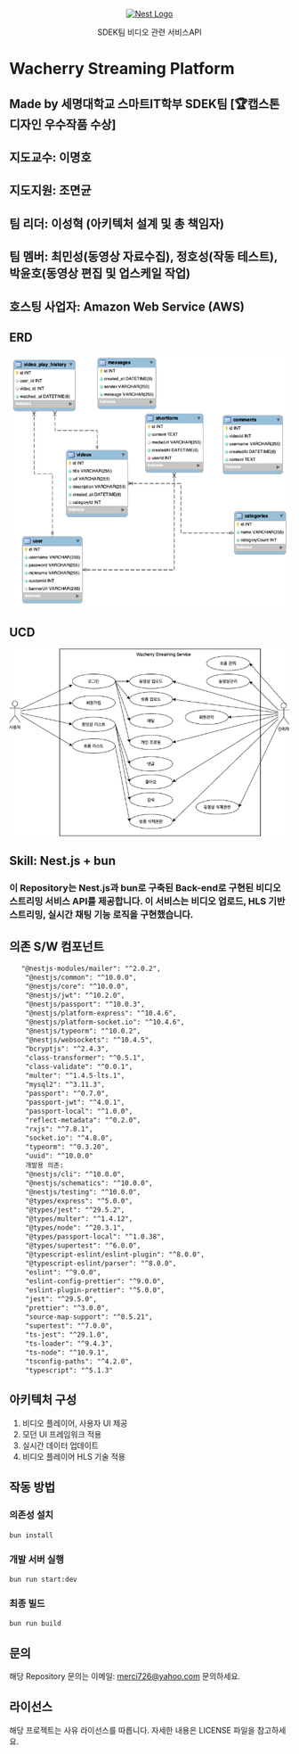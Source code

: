 <p align="center">
  <a href="http://nestjs.com/" target="blank"><img src="https://nestjs.com/img/logo-small.svg" width="120" alt="Nest Logo" /></a>
</p>
  <p align="center">SDEK팀 비디오 관련 서비스API</p>

# Wacherry Streaming Platform

## Made by 세명대학교 스마트IT학부 SDEK팀 [🏆캡스톤디자인 우수작품 수상]

## 지도교수: 이명호

## 지도지원: 조면균

## 팀 리더: 이성혁 (아키텍처 설계 및 총 책임자)

## 팀 멤버: 최민성(동영상 자료수집), 정호성(작동 테스트), 박윤호(동영상 편집 및 업스케일 작업)

## 호스팅 사업자: Amazon Web Service (AWS)

## ERD

![alt text](Wacherry_ERD.png)

## UCD

![alt text](<USECASE Diagram.drawio.png>)

## Skill: Nest.js + bun

### 이 Repository는 Nest.js과 bun로 구축된 Back-end로 구현된 비디오 스트리밍 서비스 API를 제공합니다. 이 서비스는 비디오 업로드, HLS 기반 스트리밍, 실시간 채팅 기능 로직을 구현했습니다.

## 의존 S/W 컴포넌트

```
   "@nestjs-modules/mailer": "^2.0.2",
    "@nestjs/common": "^10.0.0",
    "@nestjs/core": "^10.0.0",
    "@nestjs/jwt": "^10.2.0",
    "@nestjs/passport": "^10.0.3",
    "@nestjs/platform-express": "^10.4.6",
    "@nestjs/platform-socket.io": "^10.4.6",
    "@nestjs/typeorm": "^10.0.2",
    "@nestjs/websockets": "^10.4.5",
    "bcryptjs": "^2.4.3",
    "class-transformer": "^0.5.1",
    "class-validate": "^0.0.1",
    "multer": "^1.4.5-lts.1",
    "mysql2": "^3.11.3",
    "passport": "^0.7.0",
    "passport-jwt": "^4.0.1",
    "passport-local": "^1.0.0",
    "reflect-metadata": "^0.2.0",
    "rxjs": "^7.8.1",
    "socket.io": "^4.8.0",
    "typeorm": "^0.3.20",
    "uuid": "^10.0.0"
    개발용 의존:
    "@nestjs/cli": "^10.0.0",
    "@nestjs/schematics": "^10.0.0",
    "@nestjs/testing": "^10.0.0",
    "@types/express": "^5.0.0",
    "@types/jest": "^29.5.2",
    "@types/multer": "^1.4.12",
    "@types/node": "^20.3.1",
    "@types/passport-local": "^1.0.38",
    "@types/supertest": "^6.0.0",
    "@typescript-eslint/eslint-plugin": "^8.0.0",
    "@typescript-eslint/parser": "^8.0.0",
    "eslint": "^9.0.0",
    "eslint-config-prettier": "^9.0.0",
    "eslint-plugin-prettier": "^5.0.0",
    "jest": "^29.5.0",
    "prettier": "^3.0.0",
    "source-map-support": "^0.5.21",
    "supertest": "^7.0.0",
    "ts-jest": "^29.1.0",
    "ts-loader": "^9.4.3",
    "ts-node": "^10.9.1",
    "tsconfig-paths": "^4.2.0",
    "typescript": "^5.1.3"
```

## 아키텍처 구성

1. 비디오 플레이어, 사용자 UI 제공
2. 모던 UI 프레임워크 적용
3. 실시간 데이터 업데이트
4. 비디오 플레이어 HLS 기술 적용

## 작동 방법

### 의존성 설치

```
bun install
```

### 개발 서버 실행

```
bun run start:dev
```

### 최종 빌드

```
bun run build
```

## 문의

해당 Repository 문의는 이메일: merci726@yahoo.com 문의하세요.

## 라이선스

해당 프로젝트는 사유 라이선스를 따릅니다. 자세한 내용은 LICENSE 파일을 참고하세요.
